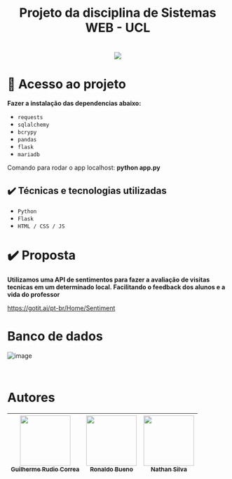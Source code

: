 
<h1 align="center">Projeto da disciplina de Sistemas WEB - UCL<h1/>


<p align="center">
<img src="http://img.shields.io/static/v1?label=STATUS&message=%20CONCLUIDO&color=GREEN&style=for-the-badge"/>
</p>

# 📁 Acesso ao projeto

 
**Fazer a instalação das dependencias abaixo:**

- ``requests``
- ``sqlalchemy``
- ``bcrypy``
- ``pandas``
- ``flask``
- ``mariadb``

Comando para rodar o app localhost: <strong>python app.py</strong>

  ## ✔️ Técnicas e tecnologias utilizadas

- ``Python``
- ``Flask``
- ``HTML / CSS / JS``
  
 # ✔️ **Proposta**
 
**Utilizamos uma API de sentimentos para fazer a avaliação de visitas tecnicas em um determinado local. Facilitando o feedback dos alunos e a vida do professor**
  
https://gotit.ai/pt-br/Home/Sentiment


# Banco de dados 
![image](https://user-images.githubusercontent.com/90154109/145490198-cdd95dd3-7d63-44a7-8e15-ddcec8592a60.png)    


<br>  

# Autores

 [<img  src="https://avatars.githubusercontent.com/u/90154109?v=4" width=115><br><sub>Guilherme Rudio Correa</sub>](https://github.com/Rudio1) |  [<img src="https://avatars.githubusercontent.com/u/44504078?v=4" width=115><br><sub>Ronaldo Bueno</sub>](https://github.com/Ronaldobueno16) |  [<img src="https://avatars.githubusercontent.com/u/114961313?v=4" width=115><br><sub>Nathan Silva</sub>](https://github.com/Nathansilva20) |
| :---: | :---: | :---: |
  
